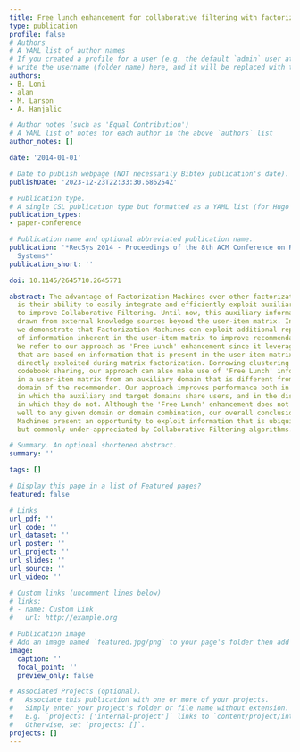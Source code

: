 ```yaml
---
title: Free lunch enhancement for collaborative filtering with factorization machines
type: publication 
profile: false
# Authors
# A YAML list of author names
# If you created a profile for a user (e.g. the default `admin` user at `content/authors/admin/`), 
# write the username (folder name) here, and it will be replaced with their full name and linked to their profile.
authors:
- B. Loni
- alan
- M. Larson
- A. Hanjalic

# Author notes (such as 'Equal Contribution')
# A YAML list of notes for each author in the above `authors` list
author_notes: []

date: '2014-01-01'

# Date to publish webpage (NOT necessarily Bibtex publication's date).
publishDate: '2023-12-23T22:33:30.686254Z'

# Publication type.
# A single CSL publication type but formatted as a YAML list (for Hugo requirements).
publication_types:
- paper-conference

# Publication name and optional abbreviated publication name.
publication: '*RecSys 2014 - Proceedings of the 8th ACM Conference on Recommender
  Systems*'
publication_short: ''

doi: 10.1145/2645710.2645771

abstract: The advantage of Factorization Machines over other factorization models
  is their ability to easily integrate and efficiently exploit auxiliary information
  to improve Collaborative Filtering. Until now, this auxiliary information has been
  drawn from external knowledge sources beyond the user-item matrix. In this paper,
  we demonstrate that Factorization Machines can exploit additional representations
  of information inherent in the user-item matrix to improve recommendation performance.
  We refer to our approach as 'Free Lunch' enhancement since it leverages clusters
  that are based on information that is present in the user-item matrix, but not otherwise
  directly exploited during matrix factorization. Borrowing clustering concepts from
  codebook sharing, our approach can also make use of 'Free Lunch' information inherent
  in a user-item matrix from an auxiliary domain that is different from the target
  domain of the recommender. Our approach improves performance both in the joint case,
  in which the auxiliary and target domains share users, and in the disjoint case,
  in which they do not. Although the 'Free Lunch' enhancement does not apply equally
  well to any given domain or domain combination, our overall conclusion is that Factorization
  Machines present an opportunity to exploit information that is ubiquitously present,
  but commonly under-appreciated by Collaborative Filtering algorithms.

# Summary. An optional shortened abstract.
summary: ''

tags: []

# Display this page in a list of Featured pages?
featured: false

# Links
url_pdf: ''
url_code: ''
url_dataset: ''
url_poster: ''
url_project: ''
url_slides: ''
url_source: ''
url_video: ''

# Custom links (uncomment lines below)
# links:
# - name: Custom Link
#   url: http://example.org

# Publication image
# Add an image named `featured.jpg/png` to your page's folder then add a caption below.
image:
  caption: ''
  focal_point: ''
  preview_only: false

# Associated Projects (optional).
#   Associate this publication with one or more of your projects.
#   Simply enter your project's folder or file name without extension.
#   E.g. `projects: ['internal-project']` links to `content/project/internal-project/index.md`.
#   Otherwise, set `projects: []`.
projects: []
---
```



